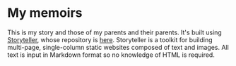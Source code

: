# My memoirs

This is my story and those of my parents and their parents. It's built using [Storyteller](https://storyteller20.neocities.org), whose repository is [here](https://github.com/easycoder/storyteller). Storyteller is a toolkit for building multi-page, single-column static websites composed of text and images. All text is input in Markdown format so no knowledge of HTML is required.
